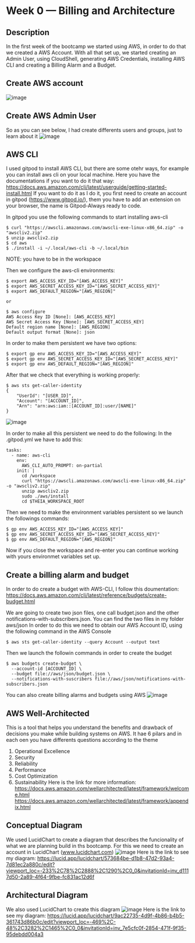 # Week 0 — Billing and Architecture

## Description
In the first week of the bootcamp we started using AWS, in order to do that we created a AWS Account. With all that set up, we started creating an Admin User, using CloudShell, generating AWS Credentials, installing AWS CLI and creating a Billing Alarm and a Budget.

## Create AWS account
![image](https://user-images.githubusercontent.com/93335543/219703084-93ef62f2-e0a8-4378-b81e-1eb6f1cc7579.png)

## Create AWS Admin User
So as you can see below, I had create differents users and groups, just to learn about it 
![image](https://user-images.githubusercontent.com/93335543/219702109-92bb7736-6852-488b-bf20-7da1b083bc5c.png)

## AWS CLI
I used gitpod to install AWS CLI, but there are some otehr ways, for example you can install aws cli on your local machine. 
Here you have the documentations if you want to do it that way: https://docs.aws.amazon.com/cli/latest/userguide/getting-started-install.html
If you want to do it as I do it, you first need to create an account in gitpod (https://www.gitpod.io/), them you have to add an extension on your browser, the name is Gitpod-Always ready to code.

In gitpod you use the following commands to start installing aws-cli
```
$ curl "https://awscli.amazonaws.com/awscli-exe-linux-x86_64.zip" -o "awscliv2.zip"
$ unzip awscliv2.zip
$ cd aws
$ ./install -i ~/.local/aws-cli -b ~/.local/bin
```
NOTE: you have to be in the workspace 

Then we configure the aws-cli environments:
```
$ export AWS_ACCESS_KEY_ID="[AWS_ACCESS_KEY]"
$ export AWS_SECRET_ACCESS_KEY_ID="[AWS_SECRET_ACCESS_KEY]"
$ export AWS_DEFAULT_REGION="[AWS_REGION]"

or

$ aws configure
AWS Access Key ID [None]: [AWS_ACCESS_KEY]
AWS Secret Access Key [None]: [AWS_SECRET_ACCESS_KEY]
Default region name [None]: [AWS_REGION]
Default output format [None]: json
```
In order to make them persistent we have two options: 
```
$ export gp env AWS_ACCESS_KEY_ID="[AWS_ACCESS_KEY]"
$ export gp env AWS_SECRET_ACCESS_KEY_ID="[AWS_SECRET_ACCESS_KEY]"
$ export gp env AWS_DEFAULT_REGION="[AWS_REGION]"
```

After that we check that everything is working properly:
```
$ aws sts get-caller-identity
{
    "UserId": "[USER_ID]",
    "Account": "[ACCOUNT_ID]",
    "Arn": "arn:aws:iam::[ACCOUNT_ID]:user/[NAME]"
}
```
![image](https://user-images.githubusercontent.com/93335543/219734102-d7377412-bde6-4330-a467-8b643dbd5462.png)

In order to make all this persistent we need to do the following:
In the .gitpod.yml we have to add this:
```
tasks:
  - name: aws-cli
    env: 
      AWS_CLI_AUTO_PROMPT: on-partial
    init: |
      cd /workspace
      curl "https://awscli.amazonaws.com/awscli-exe-linux-x86_64.zip" -o "awscliv2.zip"
      unzip awscliv2.zip
      sudo ./aws/install
      cd $THEIA_WORKSPACE_ROOT
```
Then we need to make the environment variables persistent so we launch the followings commands:
```
$ gp env AWS_ACCESS_KEY_ID="[AWS_ACCESS_KEY]"
$ gp env AWS_SECRET_ACCESS_KEY_ID="[AWS_SECRET_ACCESS_KEY]"
$ gp env AWS_DEFAULT_REGION="[AWS_REGION]"
```
Now if you close the workspace and re-enter you can continue working with yours environmet variables set up. 

## Create a billing alarm and budget
In order to do create a budget with AWS-CLI, I follow this doumentation:
https://docs.aws.amazon.com/cli/latest/reference/budgets/create-budget.html

We are going to create two json files, one call budget.json and the other notifications-with-subscribers.json. You can find the two files in my folder aws/json
In order to do this we need to obtain our AWS Account ID, using the following command in the AWS Console
```
$ aws sts get-caller-identity --query Account --output text
```
Then we launch the followin commands in order to create the budget
```
$ aws budgets create-budget \
  --account-id [ACCOUNT_ID] \
  --budget file://aws/json/budget.json \
  --notifications-with-suscribers file://aws/json/notifications-with-subscribers.json
```

You can also create billing alarms and budgets using AWS
![image](https://user-images.githubusercontent.com/93335543/219740435-9a797651-d4f8-462f-be30-20816bb6e57b.png)

## AWS Well-Architected 
This is a tool that helps you understand the benefits and drawback of decisions you make while building systems on AWS. 
It hae 6 pilars and in each oen you have differents questions according to the theme
1. Operational Excellence
2. Security
3. Reliability
4. Performance
5. Cost Optimization
6. Sustainability 
Here is the link for more information:
https://docs.aws.amazon.com/wellarchitected/latest/framework/welcome.html
https://docs.aws.amazon.com/wellarchitected/latest/framework/appendix.html

## Conceptual Diagram 
We used LucidChart to create a diagram that describes the funcionality of what we are planning build in ths bootcamp. For this we need to create an account in LucidChart (www.lucidchart.com)
![image](https://user-images.githubusercontent.com/93335543/219760345-5ef07bae-b204-4559-b5d7-6a4ad8eedb97.png)
Here is the link to see my diagram: https://lucid.app/lucidchart/573684be-d1b8-47d2-93a4-7d81ec2a880c/edit?viewport_loc=-233%2C78%2C2888%2C1290%2C0_0&invitationId=inv_d1117d50-2a89-4f64-9fbe-fc831ac12d6f

## Architectural Diagram 
We also used LucidChart to create this diagram 
![image](https://user-images.githubusercontent.com/93335543/219759660-aec1536f-03cc-4cc9-903f-479c0d892ec4.png)
Here is the link to see my diagram: https://lucid.app/lucidchart/9ac22735-4d9f-4b86-b4b5-361743d86b0c/edit?viewport_loc=-469%2C-48%2C3282%2C1465%2C0_0&invitationId=inv_7e5cfc0f-2854-471f-9f35-95debdd004a3





